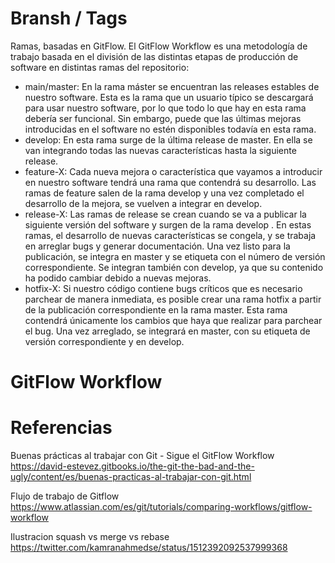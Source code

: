 
# Bransh / Tags

Ramas, basadas en GitFlow. El GitFlow Workflow es una metodología de trabajo basada en el división de las distintas etapas de producción de software en distintas ramas del repositorio:

- main/master: En la rama máster se encuentran las releases estables de nuestro software. Esta es la rama que un usuario típico se descargará para usar nuestro software, por lo que todo lo que hay en esta rama debería ser funcional. Sin embargo, puede que las últimas mejoras introducidas en el software no estén disponibles todavía en esta rama.
- develop: En esta rama surge de la última release de master. En ella se van integrando todas las nuevas características hasta la siguiente release.
- feature-X: Cada nueva mejora o característica que vayamos a introducir en nuestro software tendrá una rama que contendrá su desarrollo. Las ramas de feature salen de la rama develop y una vez completado el desarrollo de la mejora, se vuelven a integrar en develop.
- release-X: Las ramas de release se crean cuando se va a publicar la siguiente versión del software y surgen de la rama develop . En estas ramas, el desarrollo de nuevas características se congela, y se trabaja en arreglar bugs y generar documentación. Una vez listo para la publicación, se integra en master y se etiqueta con el número de versión correspondiente. Se integran también con develop, ya que su contenido ha podido cambiar debido a nuevas mejoras.
- hotfix-X: Si nuestro código contiene bugs críticos que es necesario parchear de manera inmediata, es posible crear una rama hotfix a partir de la publicación correspondiente en la rama master. Esta rama contendrá únicamente los cambios que haya que realizar para parchear el bug. Una vez arreglado, se integrará en master, con su etiqueta de versión correspondiente y en develop.


# GitFlow Workflow



# Referencias

Buenas prácticas al trabajar con Git - Sigue el GitFlow Workflow
https://david-estevez.gitbooks.io/the-git-the-bad-and-the-ugly/content/es/buenas-practicas-al-trabajar-con-git.html



Flujo de trabajo de Gitflow
https://www.atlassian.com/es/git/tutorials/comparing-workflows/gitflow-workflow


Ilustracion squash vs merge vs rebase
https://twitter.com/kamranahmedse/status/1512392092537999368
